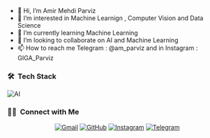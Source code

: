 - 👋 Hi, I’m Amir Mehdi Parviz
- 👀 I’m interested in Machine Learnign , Computer Vision and Data Science 
- 🌱 I’m currently learning Machine Learning 
- 💞️ I’m looking to collaborate on AI and Machine Learning
- 📫 How to reach me Telegram : @am_parviz and in Instagram : GIGA_Parviz

<!---
GIGAParviz/GIGAParviz is a ✨ special ✨ repository because its `README.md` (this file) appears on your GitHub profile.
You can click the Preview link to take a look at your changes.
--->



### 🛠 &nbsp;Tech Stack
![AI](https://encrypted-tbn0.gstatic.com/images?q=tbn:ANd9GcQYIPRIdg0i0jGlHgx6EIpZ8p-Df25mb1kp8w&usqp=CAU)&nbsp;


### 🤝🏻 &nbsp;Connect with Me

<p align="center">
	<a href="mailto:a.m.parviz02@gmail.com"><img img src="https://img.shields.io/badge/gmail-%23EA4335.svg?style=plastic&logo=gmail&logoColor=white" alt="Gmail"/></a>
	<a href="https://github.com/GIGAParviz/GIGAParviz/"><img src="https://img.shields.io/badge/github-%23181717.svg?style=plastic&logo=github&logoColor=white" alt="GitHub"/></a>
	<a href="https://www.instagram.com/giga_parviz/"><img src="https://img.shields.io/badge/instagram-%23E4405F.svg?style=plastic&logo=instagram&logoColor=white" alt="Instagram"/></a>
	<a href="https://t.me/am_parviz/"><img src="https://img.shields.io/badge/telegram-%230088CC.svg?style=plastic&logo=telegram&logoColor=white" alt="Telegram"/></a>
</p>
